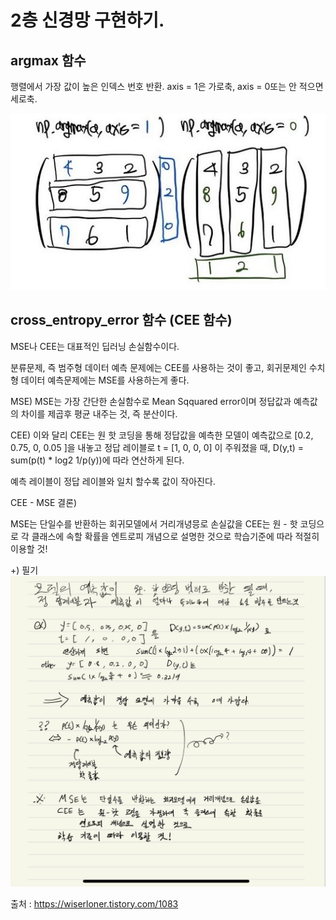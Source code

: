 # 2층 신경망 구현하기.




## argmax 함수

행렬에서 가장 값이 높은 인덱스 번호 반환. axis = 1은 가로축, axis = 0또는 안 적으면 세로축.

<img src = '그림1.JPG'>

## cross_entropy_error 함수 (CEE 함수)


MSE나 CEE는 대표적인 딥러닝 손실함수이다.

분류문제, 즉 범주형 데이터 예측 문제에는 CEE를 사용하는 것이 좋고, 회귀문제인 수치형 데이터 예측문제에는 MSE를 사용하는게 좋다.

MSE)
MSE는 가장 간단한 손실함수로 Mean Sqquared error이며
정답값과 예측값의 차이를 제곱후 평균 내주는 것, 즉 분산이다.

CEE)
이와 달리 CEE는 원 핫 코딩을 통해 정답값을 예측한 모델이
예측값으로 [0.2, 0.75, 0, 0.05 ]을 내놓고
정답 레이블로 t = [1, 0, 0, 0] 이 주워졌을 때,
D(y,t) = sum(p(t) * log2 1/p(y))에 따라 연산하게 된다.

예측 레이블이 정답 레이블와 일치 할수록 값이 작아진다.


CEE - MSE 결론)

 MSE는 단일수를 반환하는 회귀모델에서 거리개녕믕로 손실값을
 CEE는 원 - 핫 코딩으로 각 클래스에 속할 확률을 엔트로피 개념으로 설명한 것으로
 학습기준에 따라 적절히 이용할 것!

+) 필기
<img src = '필기1.png'>

출처 : https://wiserloner.tistory.com/1083